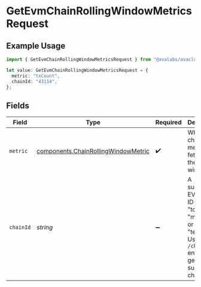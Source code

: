 # GetEvmChainRollingWindowMetricsRequest

## Example Usage

```typescript
import { GetEvmChainRollingWindowMetricsRequest } from "@avalabs/avacloud-sdk/models/operations";

let value: GetEvmChainRollingWindowMetricsRequest = {
  metric: "txCount",
  chainId: "43114",
};
```

## Fields

| Field                                                                                                                                 | Type                                                                                                                                  | Required                                                                                                                              | Description                                                                                                                           | Example                                                                                                                               |
| ------------------------------------------------------------------------------------------------------------------------------------- | ------------------------------------------------------------------------------------------------------------------------------------- | ------------------------------------------------------------------------------------------------------------------------------------- | ------------------------------------------------------------------------------------------------------------------------------------- | ------------------------------------------------------------------------------------------------------------------------------------- |
| `metric`                                                                                                                              | [components.ChainRollingWindowMetric](../../models/components/chainrollingwindowmetric.md)                                            | :heavy_check_mark:                                                                                                                    | Which chain level metric to fetch for the rolling window.                                                                             | txCount                                                                                                                               |
| `chainId`                                                                                                                             | *string*                                                                                                                              | :heavy_minus_sign:                                                                                                                    | A supported EVM chain ID or one of "total", "mainnet", or "testnet". Use the `/chains` endpoint to get a list of supported chain IDs. | 43114                                                                                                                                 |